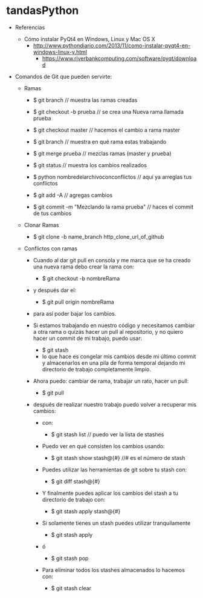 # tandasPython

* Referencias

   - Cómo instalar PyQt4 en Windows, Linux y Mac OS X
      + http://www.pythondiario.com/2013/11/como-instalar-pyqt4-en-windows-linux-y.html
         + https://www.riverbankcomputing.com/software/pyqt/download

* Comandos de Git que pueden servirte:

   - Ramas

      * $ git branch                // muestra las ramas creadas
      * $ git checkout -b prueba    // se crea una Nueva rama llamada prueba
      * $ git checkout master	      // hacemos el cambio a rama master
      * $ git branch                // muestra en qué rama estas trabajando
      * $ git merge prueba	         // mezclas ramas (master y prueba)

      * $ git status                // muestra los cambios realizados
      * $ python nombredelarchivoconconflictos       // aquí ya arreglas tus conflictos

      * $ git add -A                // agregas cambios
      * $ git commit -m "Mezclando la rama prueba" // haces el commit de tus cambios

   - Clonar Ramas

      * $ git clone -b name_branch http_clone_url_of_github

   - Conflictos con ramas

      * Cuando al dar git pull en consola y me marca que se ha creado una nueva rama debo crear la rama con:
         + $ git checkout -b nombreRama

 	   * y después dar el:
	      + $ git pull origin nombreRama

      * para así poder bajar los cambios.

      * Si estamos trabajando en nuestro código y necesitamos cambiar a otra rama o quizás hacer un pull al repositorio, y no quiero hacer un commit de mi trabajo, puedo usar:

         + $ git stash

         - lo que hace es congelar mis cambios desde mi último commit y almacenarlos en una pila de forma temporal dejando mi directorio de trabajo completamente limpio.

      * Ahora puedo: cambiar de rama, trabajar un rato, hacer un pull:
	     + $ git pull

      * después de realizar nuestro trabajo puedo volver a recuperar mis cambios:
         - con:
	        + $ git stash list              // puedo ver la lista de stashes

         - Puedo ver en qué consisten los cambios usando:
	        + $ git stash show stash@{#}	  //# es el número de stash

         - Puedes utilizar las herramientas de git sobre tu stash con:
	        + $ git diff stash@{#}

         - Y finalmente puedes aplicar los cambios del stash a tu directorio de trabajo con:
	        + $ git stash apply stash@{#}

         - Si solamente tienes un stash puedes utilizar tranquilamente
	        + $ git stash apply

         - ó
	        + $ git stash pop

         - Para eliminar todos los stashes almacenados lo hacemos con:
	        + $ git stash clear
